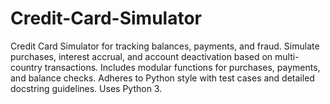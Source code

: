 # Credit-Card-Simulator
Credit Card Simulator for tracking balances, payments, and fraud. Simulate purchases, interest accrual, and account deactivation based on multi-country transactions. Includes modular functions for purchases, payments, and balance checks. Adheres to Python style with test cases and detailed docstring guidelines. Uses Python 3.
